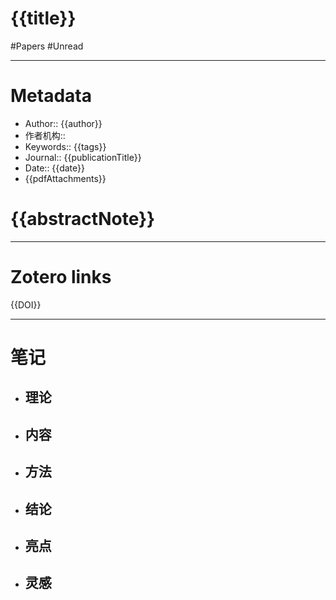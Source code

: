 # {{title}} 

#Papers
#Unread

---

# Metadata

- Author:: {{author}}
- 作者机构:: 
- Keywords:: {{tags}}
- Journal:: {{publicationTitle}}
- Date:: {{date}}
- {{pdfAttachments}}

# {{abstractNote}}

---

# Zotero links

{{DOI}}

---

# 笔记

- ## 理论

- ## 内容

- ## 方法

- ## 结论

- ## 亮点

- ## 灵感